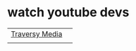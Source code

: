 # watch youtube devs

|  |  |
| :--- | :--- |
| [Traversy Media](https://www.youtube.com/channel/UC29ju8bIPH5as8OGnQzwJyA) |  |
|  |  |

